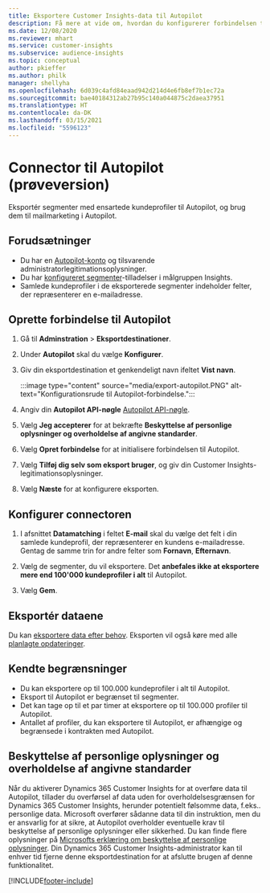 ```yaml
---
title: Eksportere Customer Insights-data til Autopilot
description: Få mere at vide om, hvordan du konfigurerer forbindelsen til Autopilot.
ms.date: 12/08/2020
ms.reviewer: mhart
ms.service: customer-insights
ms.subservice: audience-insights
ms.topic: conceptual
author: pkieffer
ms.author: philk
manager: shellyha
ms.openlocfilehash: 6d039c4afd84eaad942d214d4e6fb8ef7b1ec72a
ms.sourcegitcommit: bae40184312ab27b95c140a044875c2daea37951
ms.translationtype: HT
ms.contentlocale: da-DK
ms.lasthandoff: 03/15/2021
ms.locfileid: "5596123"
---
```

# <a name="connector-for-autopilot-preview"></a>Connector til Autopilot (prøveversion)

Eksportér segmenter med ensartede kundeprofiler til Autopilot, og brug dem til mailmarketing i Autopilot. 

## <a name="prerequisites"></a>Forudsætninger

-   Du har en [Autopilot-konto](https://www.autopilothq.com/) og tilsvarende administratorlegitimationsoplysninger.
-   Du har [konfigureret segmenter](segments.md)-tilladelser i målgruppen Insights.
-   Samlede kundeprofiler i de eksporterede segmenter indeholder felter, der repræsenterer en e-mailadresse.

## <a name="connect-to-autopilot"></a>Oprette forbindelse til Autopilot

1. Gå til **Adminstration** > **Eksportdestinationer**.

1. Under **Autopilot** skal du vælge **Konfigurer**.

1. Giv din eksportdestination et genkendeligt navn ifeltet **Vist navn**.

   :::image type="content" source="media/export-autopilot.PNG" alt-text="Konfigurationsrude til Autopilot-forbindelse.":::

1. Angiv din **Autopilot API-nøgle** [Autopilot API-nøgle](https://autopilot.docs.apiary.io/#).

1. Vælg **Jeg accepterer** for at bekræfte **Beskyttelse af personlige oplysninger og overholdelse af angivne standarder**.

1. Vælg **Opret forbindelse** for at initialisere forbindelsen til Autopilot.

1. Vælg **Tilføj dig selv som eksport bruger**, og giv din Customer Insights-legitimationsoplysninger.

1. Vælg **Næste** for at konfigurere eksporten.

## <a name="configure-the-connector"></a>Konfigurer connectoren

1. I afsnittet **Datamatching** i feltet **E-mail** skal du vælge det felt i din samlede kundeprofil, der repræsenterer en kundens e-mailadresse. Gentag de samme trin for andre felter som **Fornavn**, **Efternavn**.

1. Vælg de segmenter, du vil eksportere. Det **anbefales ikke at eksportere mere end 100'000 kundeprofiler i alt** til Autopilot. 

1. Vælg **Gem**.

## <a name="export-the-data"></a>Eksportér dataene

Du kan [eksportere data efter behov](export-destinations.md). Eksporten vil også køre med alle [planlagte opdateringer](system.md#schedule-tab).

## <a name="known-limitations"></a>Kendte begrænsninger

- Du kan eksportere op til 100.000 kundeprofiler i alt til Autopilot.
- Eksport til Autopilot er begrænset til segmenter.
- Det kan tage op til et par timer at eksportere op til 100.000 profiler til Autopilot. 
- Antallet af profiler, du kan eksportere til Autopilot, er afhængige og begrænsede i kontrakten med Autopilot.

## <a name="data-privacy-and-compliance"></a>Beskyttelse af personlige oplysninger og overholdelse af angivne standarder

Når du aktiverer Dynamics 365 Customer Insights for at overføre data til Autopilot, tillader du overførsel af data uden for overholdelsesgrænsen for Dynamics 365 Customer Insights, herunder potentielt følsomme data, f.eks.. personlige data. Microsoft overfører sådanne data til din instruktion, men du er ansvarlig for at sikre, at Autopilot overholder eventuelle krav til beskyttelse af personlige oplysninger eller sikkerhed. Du kan finde flere oplysninger på [Microsofts erklæring om beskyttelse af personlige oplysninger](https://go.microsoft.com/fwlink/?linkid=396732).
Din Dynamics 365 Customer Insights-administrator kan til enhver tid fjerne denne eksportdestination for at afslutte brugen af denne funktionalitet.


[!INCLUDE[footer-include](../includes/footer-banner.md)]